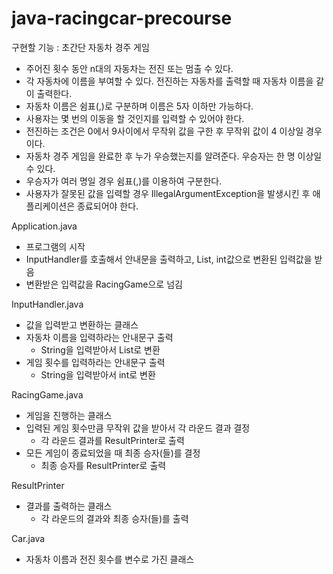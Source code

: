 # java-racingcar-precourse

구현할 기능 : 초간단 자동차 경주 게임

- 주어진 횟수 동안 n대의 자동차는 전진 또는 멈출 수 있다.
- 각 자동차에 이름을 부여할 수 있다. 전진하는 자동차를 출력할 때 자동차 이름을 같이 출력한다.
- 자동차 이름은 쉼표(,)로 구분하며 이름은 5자 이하만 가능하다.
- 사용자는 몇 번의 이동을 할 것인지를 입력할 수 있어야 한다.
- 전진하는 조건은 0에서 9사이에서 무작위 값을 구한 후 무작위 값이 4 이상일 경우이다.
- 자동차 경주 게임을 완료한 후 누가 우승했는지를 알려준다. 우승자는 한 명 이상일 수 있다.
- 우승자가 여러 명일 경우 쉼표(,)를 이용하여 구분한다.
- 사용자가 잘못된 값을 입력할 경우 IllegalArgumentException을 발생시킨 후 애플리케이션은 종료되어야 한다.


Application.java
- 프로그램의 시작
- InputHandler를 호출해서 안내문을 출력하고, List<Car>, int값으로 변환된 입력값을 받음
- 변환받은 입력값을 RacingGame으로 넘김

InputHandler.java
- 값을 입력받고 변환하는 클래스
- 자동차 이름을 입력하라는 안내문구 출력
    - String을 입력받아서 List<Car>로 변환
- 게임 횟수를 입력하라는 안내문구 출력
    - String을 입력받아서 int로 변환

RacingGame.java
- 게임을 진행하는 클래스
- 입력된 게임 횟수만큼 무작위 값을 받아서 각 라운드 결과 결정
  - 각 라운드 결과를 ResultPrinter로 출력
- 모든 게임이 종료되었을 때 최종 승자(들)를 결정
  - 최종 승자를 ResultPrinter로 출력

ResultPrinter
- 결과를 출력하는 클래스
  - 각 라운드의 결과와 최종 승자(들)를 출력

Car.java
- 자동차 이름과 전진 횟수를 변수로 가진 클래스